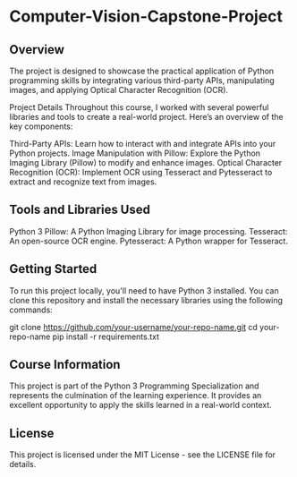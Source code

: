 # Computer-Vision-Capstone-Project

## Overview
The project is designed to showcase the practical application of Python programming skills by integrating various third-party APIs, manipulating images, and applying Optical Character Recognition (OCR).

Project Details
Throughout this course, I worked with several powerful libraries and tools to create a real-world project. Here’s an overview of the key components:

Third-Party APIs: Learn how to interact with and integrate APIs into your Python projects.
Image Manipulation with Pillow: Explore the Python Imaging Library (Pillow) to modify and enhance images.
Optical Character Recognition (OCR): Implement OCR using Tesseract and Pytesseract to extract and recognize text from images.

## Tools and Libraries Used
Python 3
Pillow: A Python Imaging Library for image processing.
Tesseract: An open-source OCR engine.
Pytesseract: A Python wrapper for Tesseract.

## Getting Started
To run this project locally, you'll need to have Python 3 installed. You can clone this repository and install the necessary libraries using the following commands:

git clone https://github.com/your-username/your-repo-name.git
cd your-repo-name
pip install -r requirements.txt

## Course Information
This project is part of the Python 3 Programming Specialization and represents the culmination of the learning experience. It provides an excellent opportunity to apply the skills learned in a real-world context.

## License
This project is licensed under the MIT License - see the LICENSE file for details.

